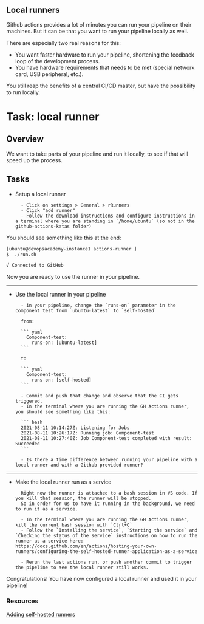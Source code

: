 ## Local runners

Github actions provides a lot of minutes you can run your pipeline on their machines.
But it can be that you want to run your pipeline locally as well.

There are especially two real reasons for this:

* You want faster hardware to run your pipeline, shortening the feedback loop of the development process.
* You have hardware requirements that needs to be met (special network card, USB peripheral, etc.).

You still reap the benefits of a central CI/CD master, but have the possibility to run locally.

# Task: local runner

## Overview

We want to take parts of your pipeline and run it locally, to see if that will speed up the process.
        
## Tasks

- Setup a local runner

        - Click on settings > General > rRunners
        - Click "add runner"
        - Follow the download instructions and configure instructions in a terminal where you are standing in `/home/ubuntu` (so not in the github-actions-katas folder)

You should see something like this at the end:

```bash
[ubuntu@devopsacademy-instance1 actions-runner ]
$  ./run.sh

√ Connected to GitHub
```

Now you are ready to use the runner in your pipeline.

___

- Use the local runner in your pipeline

        - in your pipeline, change the `runs-on` parameter in the component test from `ubuntu-latest` to `self-hosted`

        from:

        ``` yaml
          Component-test:
            runs-on: [ubuntu-latest]
        ```

        to

        ``` yaml
          Component-test:
            runs-on: [self-hosted]
        ```

        - Commit and push that change and observe that the CI gets triggered.
        - In the terminal where you are running the GH Actions runner, you should see something like this:

        ``` bash
        2021-08-11 10:14:27Z: Listening for Jobs
        2021-08-11 10:26:17Z: Running job: Component-test
        2021-08-11 10:27:40Z: Job Component-test completed with result: Succeeded
        ```

        - Is there a time difference between running your pipeline with a local runner and with a Github provided runner?

___

- Make the local runner run as a service

        Right now the runner is attached to a bash session in VS code. If you kill that session, the runner will be stopped.
        So in order for us to have it running in the background, we need to run it as a service.

        - In the terminal where you are running the GH Actions runner, kill the current bash session with `Ctrl+C`
        - Follow the `Installing the service`, `Starting the service` and `Checking the status of the service` instructions on how to run the runner as a service here: https://docs.github.com/en/actions/hosting-your-own-runners/configuring-the-self-hosted-runner-application-as-a-service

        - Rerun the last actions run, or push another commit to trigger the pipeline to see the local runner still works.

Congratulations! You have now configured a local runner and used it in your pipeline!

### Resources
[Adding self-hosted runners](https://docs.github.com/en/actions/hosting-your-own-runners/adding-self-hosted-runners)
